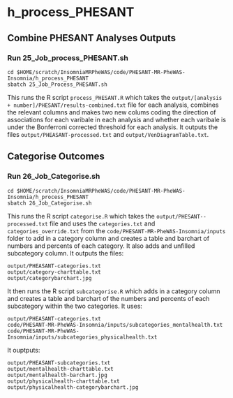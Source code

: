 # h_process_PHESANT
## Combine PHESANT Analyses Outputs
### Run 25_Job_process_PHESANT.sh
```
cd $HOME/scratch/InsomniaMRPheWAS/code/PHESANT-MR-PheWAS-Insomnia/h_process_PHESANT
sbatch 25_Job_Process_PHESANT.sh
```
This runs the R script `process_PHESANT.R` which takes the `output/[analysis + number]/PHESANT/results-combined.txt` file for each analysis, combines the relevant columns and makes two new colums coding the direction of associations for each varibale in each analysis and whether each varibale is under the Bonferroni corrected threshold for each analysis.
It outputs the files `output/PHEASANT-processed.txt` and `output/VenDiagramTable.txt`.
## Categorise Outcomes
### Run 26_Job_Categorise.sh
```
cd $HOME/scratch/InsomniaMRPheWAS/code/PHESANT-MR-PheWAS-Insomnia/h_process_PHESANT
sbatch 26_Job_Categorise.sh
```
This runs the R script `categorise.R` which takes the `output/PHESANT--processed.txt` file and uses the `categories.txt` and `categories_override.txt` from the `code/PHESANT-MR-PheWAS-Insomnia/inputs` folder to add in a category column and creates a table and barchart of numbers and percents of each category. 
It also adds and unfilled subcategory column. 
It outputs the files: 
```
output/PHEASANT-categories.txt
output/category-charttable.txt
output/categorybarchart.jpg
```
It then runs the R script `subcategorise.R` which adds in a category column and creates a table and barchart of the numbers and percents of each subcategory within the two categories.
It uses:
```
output/PHEASANT-categories.txt
code/PHESANT-MR-PheWAS-Insomnia/inputs/subcategories_mentalhealth.txt
code/PHESANT-MR-PheWAS-Insomnia/inputs/subcategories_physicalhealth.txt
```
It ouptputs:
```
output/PHEASANT-subcategories.txt
output/mentalhealth-charttable.txt
output/mentalhealth-barchart.jpg
output/physicalhealth-charttable.txt
output/physicalhealth-categorybarchart.jpg
``` 
